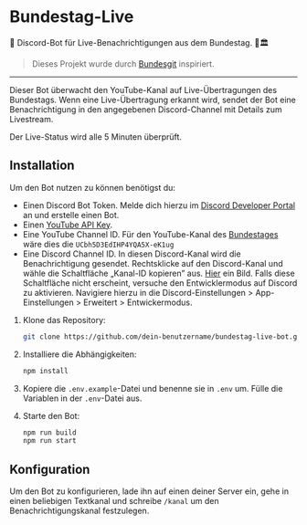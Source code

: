 # Bundestag-Live
🔔 Discord-Bot für Live-Benachrichtigungen aus dem Bundestag. 🎥🏛️

> Dieses Projekt wurde durch [Bundesgit](https://github.com/Bundestag) inspiriert.
---

Dieser Bot überwacht den YouTube-Kanal auf Live-Übertragungen des Bundestags. Wenn eine Live-Übertragung erkannt wird, sendet der Bot eine Benachrichtigung in den angegebenen Discord-Channel mit Details zum Livestream.

Der Live-Status wird alle 5 Minuten überprüft.

## Installation

Um den Bot nutzen zu können benötigst du:
- Einen Discord Bot Token. Melde dich hierzu im [Discord Developer Portal](https://discord.com/developers/applications) an und erstelle einen Bot.
- Einen [YouTube API Key](https://developers.google.com/youtube/v3/getting-started?hl=de).
- Eine YouTube Channel ID. Für den YouTube-Kanal des [Bundestages](https://www.youtube.com/channel/UCbh5D3EdIHP4YQA5X-eK1ug) wäre dies die `UCbh5D3EdIHP4YQA5X-eK1ug`
- Eine Discord Channel ID. In diesen Discord-Kanal wird die Benachrichtigung gesendet. Rechtsklicke auf den Discord-Kanal und wähle die Schaltfläche „Kanal-ID kopieren” aus. [Hier](https://i.toaaa.de/i/bbe8w.png) ein Bild. Falls diese Schaltfläche nicht erscheint, versuche den Entwicklermodus auf Discord zu aktivieren. Navigiere hierzu in die Discord-Einstellungen > App-Einstellungen > Erweitert > Entwickermodus.

1. Klone das Repository:

   ```bash
   git clone https://github.com/dein-benutzername/bundestag-live-bot.git
   ```

2. Installiere die Abhängigkeiten:

   ```bash
   npm install
   ```

3. Kopiere die `.env.example`-Datei und benenne sie in `.env` um. Fülle die Variablen in der `.env`-Datei aus.

4. Starte den Bot:

   ```bash
   npm run build
   npm run start
   ```

## Konfiguration

Um den Bot zu konfigurieren, lade ihn auf einen deiner Server ein, gehe in einen beliebigen Textkanal und schreibe `/kanal` um den Benachrichtigungskanal festzulegen.
